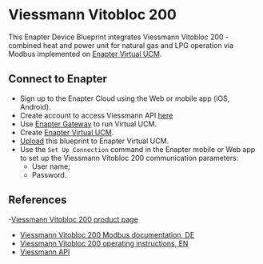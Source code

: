 # Viessmann Vitobloc 200

This Enapter Device Blueprint integrates Viessmann Vitobloc 200 - combined heat and power unit for natural gas and LPG operation via Modbus implemented on [Enapter Virtual UCM](https://go.enapter.com/handbook-vucm).

## Connect to Enapter

- Sign up to the Enapter Cloud using the Web or mobile app (iOS, Android).
- Create account to access Viessmann API [here](https://documentation.viessmann.com)
- Use [Enapter Gateway](https://go.enapter.com/handbook-gateway-setup) to run Virtual UCM.
- Create [Enapter Virtual UCM](https://go.enapter.com/handbook-vucm).
- [Upload](https://go.enapter.com/developers-upload-blueprint) this blueprint to Enapter Virtual UCM.
- Use the `Set Up Connection` command in the Enapter mobile or Web app to set up the Viessmann Vitobloc 200 communication parameters:
  - User name;
  - Password.


## References
-[Viessmann Vitobloc 200 product page](https://www.viessmann.de/de/produkte.html)
- [Viessmann Vitobloc 200 Modbus documentation, DE](https://static.viessmann.com/resources/technical_documents/DE/de/VBA/6175467VBA00001_1.pdf?#pagemode=bookmarks&zoom=page-fit&view=Fit)
- [Viessmann Vitobloc 200 operating instructions, EN](https://cdn0.scrvt.com/2828ebc457efab95be01dd36047e3b52/2e924c09f656052b/64dffbbf7d67/Vitobloc-200-EM-9-to-20-Operating-Instructions.PDF)
- [Viessmann API](https://documentation.viessmann.com/static/getting-started?sessionid=1)
